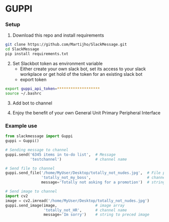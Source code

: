 # GUPPI

### Setup
1. Download this repo and install requirements
```bash
git clone https://github.com/Martijho/SlackMessage.git
cd SlackMessage
pip install requirements.txt
```
2. Set Slackbot token as environment variable
    - Either create your own slack bot, set its access to your slack workplace or get hold of the token for an existing slack bot
    - export token
```bash
export guppi_api_token=*******************
source ~/.bashrc
```
3. Add bot to channel

4. Enjoy the benefit of your own General Unit Primary Peripheral Interface

### Example use
```python
from slackmessage import Guppi
guppi = Guppi()

# Sending message to channel
guppi.send('6345 items in to-do list',  # Message
           'testchannel')               # channel name

# Send file to channel
guppi.send_file('/home/MyUser/Desktop/totally_not_nudes.jpg',  # File path
                'totally_not_my_boss',                         # channel name
                message='Totally not asking for a promotion')  # string to preced file

# Send image to channel
import cv2
image = cv2.imread('/home/MyUser/Desktop/totally_not_nudes.jpg')
guppi.send_image(image,                 # image array 
                 'totally_not_HR',      # channel name
                 message='Im sorry')    # string to preced image
```